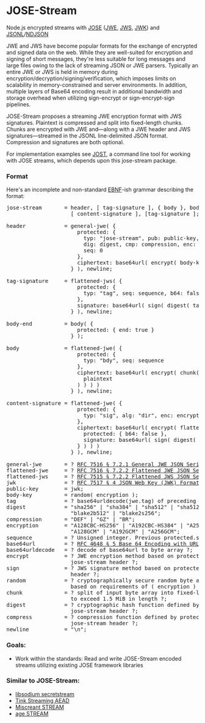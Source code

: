 # JOSE-Stream

Node.js encrypted streams with
[JOSE](https://datatracker.ietf.org/doc/html/rfc7165)
([JWE](https://datatracker.ietf.org/doc/html/rfc7516),
[JWS](https://datatracker.ietf.org/doc/html/rfc7515),
[JWK](https://datatracker.ietf.org/doc/html/rfc7517)) and
[JSONL](https://jsonlines.org)/[NDJSON](http://ndjson.org)

JWE and JWS have become popular formats for the exchange of encrypted and signed
data on the web. While they are well-suited for encryption and signing of short
messages, they're less suitable for long messages and large files owing to the
lack of streaming JSON or JWE parsers. Typically an entire JWE or JWS is held in
memory during encryption/decryption/signing/verification, which imposes limits
on scalability in memory-constrained and server environments. In addition,
multiple layers of Base64 encoding result in additional bandwidth and storage
overhead when utilizing sign-encrypt or sign-encrypt-sign pipelines.

JOSE-Stream proposes a streaming JWE encryption format with JWS signatures.
Plaintext is compressed and split into fixed-length chunks. Chunks are encrypted
 with JWE and—along with a JWE header and JWS signatures—streamed in the JSONL
line-delimited JSON format. Compression and signatures are both optional.

For implementation examples see
[JOST](https://github.com/jjavery/jost-js/tree/main/packages/jost-cmd),
a command line tool for working with JOSE streams, which depends upon
this jose-stream package.

### Format

Here's an incomplete and non-standard
[EBNF](https://en.wikipedia.org/wiki/Extended_Backus–Naur_form)-ish grammar
describing the format:

<pre>
jose-stream       = header, [ tag-signature ], { body }, body-end,
                    [ content-signature ], [tag-signature ];

header            = general-jwe( {
                      protected: {
                        typ: "jose-stream", pub: public-key,
                        dig: digest, cmp: compression, enc: encryption,
                        seq: 0
                      },
                      ciphertext: base64url( encrypt( body-key ) )
                    } ), newline;

tag-signature     = flattened-jws( {
                      protected: {
                        typ: "tag", seq: sequence, b64: false
                      },
                      signature: base64url( sign( digest( tag, { tag } ) ) )
                    } ), newline;

body-end          = body( {
                      protected: { end: true }
                    } );

body              = flattened-jwe( {
                      protected: {
                        typ: "bdy", seq: sequence
                      },
                      ciphertext: base64url( encrypt( chunk( compress(
                        plaintext
                      ) ) ) )
                    } ), newline;

content-signature = flattened-jwe( {
                      protected: {
                        typ: "sig", alg: "dir", enc: encryption, seq: sequence
                      },
                      ciphertext: base64url( encrypt( flattened-jws( {
                        protected: { b64: false },
                        signature: base64url( sign( digest( plaintext ) ) )
                      } ) ) )
                    } ), newline;

general-jwe       = ? <a href="https://tools.ietf.org/html/rfc7516#section-7.2.1">RFC 7516 § 7.2.1 General JWE JSON Serialization</a> ?;
flattened-jwe     = ? <a href="https://tools.ietf.org/html/rfc7516#section-7.2.2">RFC 7516 § 7.2.2 Flattened JWE JSON Serialization</a> ?;
flattened-jws     = ? <a href="https://tools.ietf.org/html/rfc7515#section-7.2.2">RFC 7515 § 7.2.2 Flattened JWS JSON Serialization</a> ?;
jwk               = ? <a href="https://tools.ietf.org/html/rfc7517#section-4">RFC 7517 § 4 JSON Web Key (JWK) Format</a> ?;
public-key        = jwk;
body-key          = random( encryption );
tag               = ? base64urldecode(jwe.tag) of preceding JWE instance ?;
digest            = "sha256" | "sha384" | "sha512" | "sha512-256" |
                    "blake2b512" | "blake2s256";
compression       = "DEF" | "GZ" | "BR";
encryption        = "A128CBC-HS256" | "A192CBC-HS384" | "A256CBC-HS512" |
                    "A128GCM" | "A192GCM" | "A256GCM";
sequence          = ? Unsigned integer. Previous protected.seq + 1 ?;
base64url         = ? <a href="https://tools.ietf.org/html/rfc4648#section-5">RFC 4648 § 5 Base 64 Encoding with URL Safe Alphabet</a> ?;
base64urldecode   = ? decode of base64url to byte array ?;
encrypt           = ? JWE encryption method based on protected.enc in
                    jose-stream header ?;
sign              = ? JWS signature method based on protected.pub in jose-stream
                    header ?;
random            = ? cryptographically secure random byte array with length
                    based on requirements of ( encryption ) algorithm ?;
chunk             = ? split of input byte array into fixed-length chunks, not
                    to exceed 1.5 MiB in length ?;
digest            = ? cryptographic hash function defined by protected.dig in
                    jose-stream header ?;
compress          = ? compression function defined by protected.cmp in
                    jose-stream header ?;
newline           = "\n";
</pre>

### Goals:

- Work within the standards: Read and write JOSE-Stream encoded streams
  utilizing existing JOSE framework libraries

### Similar to JOSE-Stream:

- [libsodium secretstream](https://libsodium.gitbook.io/doc/secret-key_cryptography/secretstream)
- [Tink Streaming AEAD](https://github.com/google/tink/blob/master/docs/PRIMITIVES.md#streaming-authenticated-encryption-with-associated-data)
- [Miscreant STREAM](https://github.com/miscreant/meta/wiki/STREAM)
- [age STREAM](https://age-encryption.org/v1)
